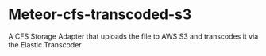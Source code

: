Meteor-cfs-transcoded-s3
========================

A CFS Storage Adapter that uploads the file to AWS S3 and transcodes it via the Elastic Transcoder
